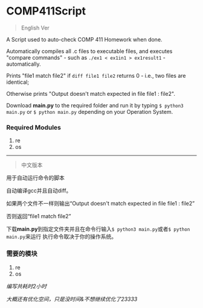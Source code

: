 # COMP411Script

> English Ver

A Script used to auto-check COMP 411 Homework when done. 

Automatically compiles all .c files to executable files, 
and executes "compare commands" - such as `./ex1 < ex1in1 > ex1result1` - automatically.

Prints "file1 match file2" if `diff file1 file2` returns 0 - i.e., two files are identical;

Otherwise prints "Output doesn't match expected in file file1 : file2".

Download **main.py** to the required folder
and run it by typing `$ python3 main.py`
or `$ python main.py` depending on your Operation System.

### Required Modules
1. re
2. os
* * *
> 中文版本

用于自动运行命令的脚本

自动编译gcc并且自动diff。

如果两个文件不一样则输出“Output doesn't match expected in file file1 : file2”

否则返回“file1 match file2”

下载**main.py**到指定文件夹并且在命令行输入`$ python3 main.py`或者`$ python main.py`来运行
执行命令取决于你的操作系统。

### 需要的模块
1. re
2. os

*编写共耗时2小时*

*大概还有优化空间，只是没时间&不想继续优化了23333*

